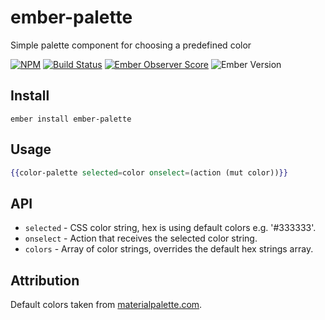 # ember-palette

Simple palette component for choosing a predefined color

[![NPM][npm-badge-img]][npm-badge-link]
[![Build Status][travis-badge]][travis-badge-url]
[![Ember Observer Score][ember-observer-badge]][ember-observer-url]
![Ember Version][ember-version]

## Install

```shell
ember install ember-palette
```

## Usage

```hbs
{{color-palette selected=color onselect=(action (mut color))}}
```

## API

- `selected` - CSS color string, hex is using default colors e.g. '#333333'.
- `onselect` - Action that receives the selected color string.
- `colors` - Array of color strings, overrides the default hex strings array.

## Attribution

Default colors taken from [materialpalette.com][colors].

[npm-badge-img]: https://badge.fury.io/js/ember-palette.svg
[npm-badge-link]: http://badge.fury.io/js/ember-palette
[travis-badge]: https://travis-ci.org/knownasilya/ember-palette.svg
[travis-badge-url]: https://travis-ci.org/knownasilya/ember-palette
[ember-observer-badge]: http://emberobserver.com/badges/ember-palette.svg
[ember-observer-url]: http://emberobserver.com/addons/ember-palette
[ember-version]: https://embadge.io/v1/badge.svg?start=1.13.0
[colors]: http://materialpalette.com
